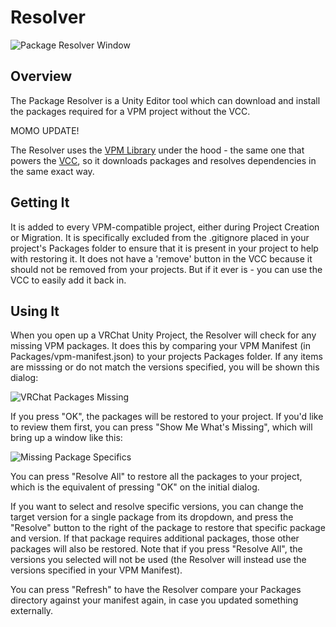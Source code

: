 # Resolver

![Package Resolver Window](/images/resolver.png)

## Overview
The Package Resolver is a Unity Editor tool which can download and install the packages required for a VPM project without the VCC.

MOMO UPDATE!

The Resolver uses the [VPM Library](/guides/glossary#vpm) under the hood - the same one that powers the [VCC](/guides/glossary#vcc), so it downloads packages and resolves dependencies in the same exact way.

## Getting It
It is added to every VPM-compatible project, either during Project Creation or Migration. It is specifically excluded from the .gitignore placed in your project's Packages folder to ensure that it is present in your project to help with restoring it. It does not have a 'remove' button in the VCC because it should not be removed from your projects. But if it ever is - you can use the VCC to easily add it back in.

## Using It

When you open up a VRChat Unity Project, the Resolver will check for any missing VPM packages. It does this by comparing your VPM Manifest (in Packages/vpm-manifest.json) to your projects Packages folder.
If any items are misssing or do not match the versions specified, you will be shown this dialog:

![VRChat Packages Missing](/images/resolver-missing.png)

If you press "OK", the packages will be restored to your project. If you'd like to review them first, you can press "Show Me What's Missing", which will bring up a window like this:

![Missing Package Specifics](/images/resolver-specifics.png)

You can press "Resolve All" to restore all the packages to your project, which is the equivalent of pressing "OK" on the initial dialog.

If you want to select and resolve specific versions, you can change the target version for a single package from its dropdown, and press the "Resolve" button to the right of the package to restore that specific package and version. If that package requires additional packages, those other packages will also be restored. Note that if you press "Resolve All", the versions you selected will not be used (the Resolver will instead use the versions specified in your VPM Manifest).

You can press "Refresh" to have the Resolver compare your Packages directory against your manifest again, in case you updated something externally.
